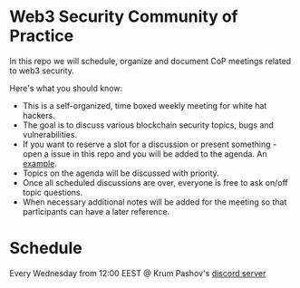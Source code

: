 # Web3 Security Community of Practice

In this repo we will schedule, organize and document CoP meetings related to web3 security.

Here's what you should know:
- This is a self-organized, time boxed weekly meeting for white hat hackers.
- The goal is to discuss various blockchain security topics, bugs and vulnerabilities.
- If you want to reserve a slot for a discussion or present something - open a issue in this repo and you will be added to the agenda. An [example](https://github.com/georgiIvanov/web3_security_cop/issues/1).
- Topics on the agenda will be discussed with priority.
- Once all scheduled discussions are over, everyone is free to ask on/off topic questions.
- When necessary additional notes will be added for the meeting so that participants can have a later reference.

# Schedule

Every Wednesday from 12:00 EEST @ Krum Pashov's [discord server](https://discord.gg/H2gV9GA7)
